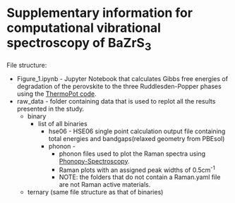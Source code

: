 # Supplementary information for computational vibrational spectroscopy of BaZrS<sub>3</sub>

File structure:
* Figure_1.ipynb - Jupyter Notebook that calculates Gibbs free energies of degradation of the perovskite to the three Ruddlesden-Popper phases using the [ThermoPot code](https://github.com/NU-CEM/ThermoPot). 
* raw_data - folder containing data that is used to replot all the results presented in the study. 
  * binary
    * list of all binaries 
      * hse06 - HSE06 single point calculation output file containing total energies and bandgaps(relaxed geometry from PBEsol) 
      * phonon -
          *  phonon files used to plot the Raman spectra using [Phonopy-Spectroscopy](https://github.com/JMSkelton/Phonopy-Spectroscopy). 
          *  Raman plots with an assigned peak widths of 0.5cm<sup>-1</sup>
          *  NOTE: the folders that do not contain a Raman.yaml file are not Raman active materials. 
  * ternary (same file structure as that of binaries)
      
 
    
